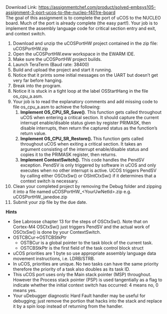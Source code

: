 Download Link: https://assignmentchef.com/product/solved-embsys105-assignment-3-port-ucos-to-the-nucleo-f401re-board
<br>
The goal of this assignment is to complete the port of uCOS to the NUCLEO board. Much of the port is already complete (the easy part!). Your job is to implement the assembly language code for critical section entry and exit, and context switch.

<ol>

 <li>Download and unzip the uCOSPortHW project contained in the zip file: uCOSPortHW.zip</li>

 <li>Open the uCOSPortHW.eww workspace in the EWARM IDE.</li>

 <li>Make sure the uCOSPortHW project builds.</li>

 <li>Launch TeraTerm (Baud rate: 38400)</li>

 <li>Build and upload the project and start it running.</li>

 <li>Notice that it prints some initial messages on the UART but doesn’t get very far before hanging.</li>

 <li>Break into the program.</li>

 <li>Notice it is stuck in a tight loop at the label OSStartHang in the file os_cpu_a.asm.</li>

 <li>Your job is to read the explanatory comments and add missing code to file os_cpu_a.asm to achieve the following:

  <ol>

   <li><strong>Implement OS_CPU_SR_Save()</strong>. This function gets called throughout uCOS when entering a critical section. It should capture the current interrupt enable/disable status given by register PRIMASK, then disable interrupts, then return the captured status as the function’s return value.</li>

   <li><strong>Implement OS_CPU_SR_Restore(). </strong>This function gets called throughout uCOS when exiting a critical section. It takes an argument consisting of the interrupt enable/disable status and copies it to the PRIMASK register, then returns.</li>

   <li><strong>Implement ContextSwitch().</strong> This code handles the PendSV exception. PendSV is only triggered by software in uCOS and only executes when no other interrupt is active. UCOS triggers PendSV by calling either OSCtxSw() or OSIntCtxSw() if it determines that a context switch is necessary.</li>

  </ol></li>

 <li>Clean your completed project by removing the Debug folder and zipping it into a file named uCOSPortHW_&lt;YourUwNetId&gt;.zip e.g. uCOSPortHW_janedoe.zip</li>

 <li>Submit your zip file by the due date.</li>

</ol>

<strong>Hints</strong>

<ul>

 <li>See Labrosse chapter 13 for the steps of OSCtxSw(). Note that on Cortex-M4 OSCtxSw() just triggers PendSV and the actual work of OSCtxSw() is done by your ContextSwitch.</li>

 <li>OSTCBCur-&gt;OSTCBStkPtr

  <ul>

   <li>OSTBCur is a global pointer to the task block of the current task.</li>

   <li>OSTCBStkPtr is the first field of the task control block struct</li>

  </ul></li>

 <li>uCOS priorities are 1 byte so use appropriate assembly language data movement instructions, i.e. LDRB/STRB.</li>

 <li>In uCOS, priorities are unique. No two tasks can have the same priority therefore the priority of a task also doubles as its task ID.</li>

 <li>This uCOS port uses only the Main stack pointer (MSP) throughout. However the Process stack pointer (PSP) is used tangentially as a flag to indicate whether the initial context switch has occurred: 4 means no, 0 means yes.</li>

 <li>Your uDebugger diagnostic Hard Fault handler may be useful for debugging; just remove the portion that hacks into the stack and replace it by a spin loop instead of returning from the handler.</li>

</ul>
